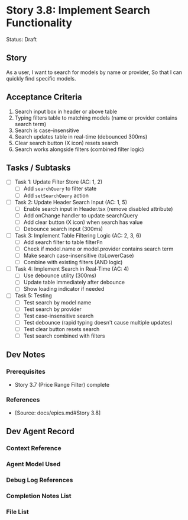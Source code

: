 # Story 3.8: Implement Search Functionality

Status: Draft

## Story

As a user,
I want to search for models by name or provider,
So that I can quickly find specific models.

## Acceptance Criteria

1. Search input box in header or above table
2. Typing filters table to matching models (name or provider contains search term)
3. Search is case-insensitive
4. Search updates table in real-time (debounced 300ms)
5. Clear search button (X icon) resets search
6. Search works alongside filters (combined filter logic)

## Tasks / Subtasks

- [ ] Task 1: Update Filter Store (AC: 1, 2)
  - [ ] Add `searchQuery` to filter state
  - [ ] Add `setSearchQuery` action

- [ ] Task 2: Update Header Search Input (AC: 1, 5)
  - [ ] Enable search input in Header.tsx (remove disabled attribute)
  - [ ] Add onChange handler to update searchQuery
  - [ ] Add clear button (X icon) when search has value
  - [ ] Debounce search input (300ms)

- [ ] Task 3: Implement Table Filtering Logic (AC: 2, 3, 6)
  - [ ] Add search filter to table filterFn
  - [ ] Check if model.name or model.provider contains search term
  - [ ] Make search case-insensitive (toLowerCase)
  - [ ] Combine with existing filters (AND logic)

- [ ] Task 4: Implement Search in Real-Time (AC: 4)
  - [ ] Use debounce utility (300ms)
  - [ ] Update table immediately after debounce
  - [ ] Show loading indicator if needed

- [ ] Task 5: Testing
  - [ ] Test search by model name
  - [ ] Test search by provider
  - [ ] Test case-insensitive search
  - [ ] Test debounce (rapid typing doesn't cause multiple updates)
  - [ ] Test clear button resets search
  - [ ] Test search combined with filters

## Dev Notes

### Prerequisites
- Story 3.7 (Price Range Filter) complete

### References
- [Source: docs/epics.md#Story 3.8]

## Dev Agent Record

### Context Reference

### Agent Model Used

### Debug Log References

### Completion Notes List

### File List
